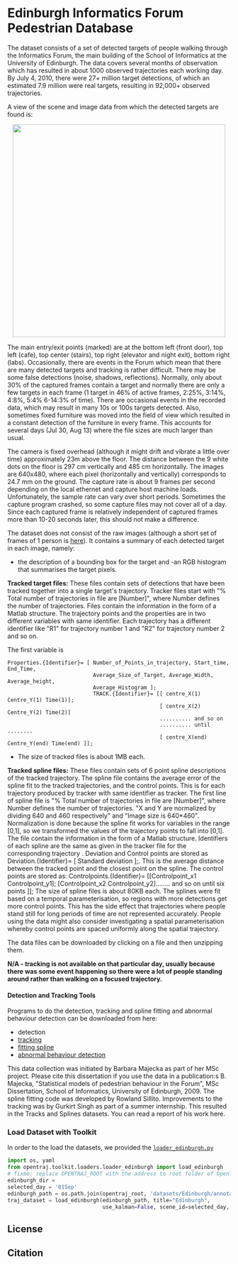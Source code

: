 # Edinburgh Informatics Forum Pedestrian Database

The dataset consists of a set of detected targets of people walking through the Informatics Forum, the main building of the School of Informatics at the University of Edinburgh. The data covers several months of observation which has resulted in about 1000 observed trajectories each working day. By July 4, 2010, there were 27+ million target detections, of which an estimated 7.9 million were real targets, resulting in 92,000+ observed trajectories.

A view of the scene and image data from which the detected targets are found is:
<p align='center'>
  <img src='images/1.jpg' width='480px'\>
</p>

The main entry/exit points (marked) are at the bottom left (front door), top left (cafe), top center (stairs), top right (elevator and night exit), bottom right (labs). Occasionally, there are events in the Forum which mean that there are many detected targets and tracking is rather difficult. There may be some false detections (noise, shadows, reflections). Normally, only about 30% of the captured frames contain a target and normally there are only a few targets in each frame (1 target in 46% of active frames, 2:25%, 3:14%, 4:8%, 5:4% 6-14:3% of time). There are occasional events in the recorded data, which may result in many 10s or 100s targets detected. Also, sometimes fixed furniture was moved into the field of view which resulted in a constant detection of the furniture in every frame. This accounts for several days (Jul 30, Aug 13) where the file sizes are much larger than usual.

The camera is fixed overhead (although it might drift and vibrate a little over time) approximately 23m above the floor. The distance between the 9 white dots on the floor is 297 cm vertically and 485 cm horizontally. The images are 640x480, where each pixel (horizontally and vertically) corresponds to 24.7 mm on the ground. The capture rate is about 9 frames per second depending on the local ethernet and capture host machine loads. Unfortunately, the sample rate can vary over short periods. Sometimes the capture program crashed, so some capture files may not cover all of a day. Since each captured frame is relatively independent of captured frames more than 10-20 seconds later, this should not make a difference.

The dataset does not consist of the raw images (although a short set of frames of 1 person is [here](http://homepages.inf.ed.ac.uk/rbf/FORUMTRACKING/forumoverheadimagesubset.tar)). It contains a summary of each detected target in each image, namely:

- the description of a bounding box for the target and
-an RGB histogram that summarises the target pixels.

**Tracked target files:** These files contain sets of detections that have been tracked together into a single target's trajectory. Tracker files start with "% Total number of trajectories in file are [Number]", where Number defines the number of trajectories. Files contain the information in the form of a Matlab structure. The trajectory points and the properties are in two different variables with same identifier.
Each trajectory has a different identifier like "R1" for trajectory number 1 and "R2" for trajectory number 2 and so on. 

The first variable is
```
Properties.{Identifier}= [ Number_of_Points_in_trajectory, Start_time, End_Time,
                           Average_Size_of_Target, Average_Width, Average_height,
                           Average_Histogram ];
                           TRACK.{Identifier}= [[ centre_X(1) Centre_Y(1) Time(1)];
                                                [ centre_X(2) Centre_Y(2) Time(2)]
                                                .......... and so on 
                                                .......... until ........ 
                                                [ centre_X(end) Centre_Y(end) Time(end) ]];
```
* The size of tracked files is about 1MB each.

**Tracked spline files:** These files contain sets of 6 point spline descriptions of the tracked trajectory. The spline file contains the average error of the spline fit to the tracked trajectories, and the control points. This is for each trajectory produced by tracker with same identifier as tracker. The first line of spline file is "% Total number of trajectories in file are [Number]", where Number defines the number of trajectories. "X and Y are normalized by dividing 640 and 460 respectively" and "Image size is 640*460". Normalization is done because the spline fit works for variables in the range [0,1], so we transformed the values of the trajectory points to fall into [0,1]. The file contain the information in the form of a Matlab structure. Identifiers of each spline are the same as given in the tracker file for the corresponding trajectory . Deviation and Control points are stored as Deviation.{Identifier}= [ Standard deviation ];. This is the average distance between the tracked point and the closest point on the spline.
The control points are stored as: Controlpoints.{Identifier}= [[Controlpoint_x1 Controlpoint_y1]; [Controlpoint_x2 Controlpoint_y2]........ and so on until six points ]]; The size of spline files is about 80KB each. The splines were fit based on a temporal parameterisation, so regions with more detections get more control points. This has the side effect that trajectories where people stand still for long periods of time are not represented accurately. People using the data might also consider investigating a spatial parameterisation whereby control points are spaced uniformly along the spatial trajectory.

The data files can be downloaded by clicking on a file and then unzipping them.


<!--
| Detected Target Filename | Size (MB) | Number of Detections | Tracked	Target Filename | Number of Trajectories | Number of detections in tracking | Target Spline in tracking |

Aug.24	8	254071	tracks.Aug24	664	76260	spline.Aug24
Aug.25	2.2	70725	tracks.Aug25	474	41164	spline.Aug25
Aug.26	10.9	320393	tracks.Aug26	1992	191981	spline.Aug26
Aug.27	12.8	389793	tracks.Aug27	2046	201269	spline.Aug27
Aug.28	8.5	263960	tracks.Aug28	1666	150571	spline.Aug28
Aug.29	2.9	263960	tracks.Aug29	304	27279	spline.Aug29
Aug.30	1.8	69840	tracks.Aug30	126	8314	spline.Aug30
Sep.01	24.1	920485	tracks.Sep01	2342	217559	spline.Sep01
Sep.02	8.7	268967	tracks.Sep02	1478	127807	spline.Sep02
Sep.04	18.9	593516	tracks.Sep04	1701	165140	spline.Sep04
Sep.05	4.6	150050	tracks.Sep05	302	28142	spline.Sep05
Sep.06	1.7	63237	tracks.Sep06	185	14790	spline.Sep06
Sep.07	31.5		N/A		N/A
Sep.08	17		N/A		N/A
Sep.09	12.5		N/A		N/A
Sep.10	13.8	453259	tracks.Sep10	1266	104594	spline.Sep10
Sep.11	6.5	208332	tracks.Sep11	1054	70593	spline.Sep11
Sep.12	1.1	34804	tracks.Sep12	253	24168	spline.Sep12
Sep.13	1.0	33569	tracks.Sep13	157	11915	spline.Sep13
Sep.14	8.6	452786	tracks.Sep14	1095	85762	spline.Sep14
Sep.15	22		N/A		N/A
Sep.16	13.8	432475	tracks.Sep16	1301	112710	spline.Sep16
Sep.17	27.8		N/A		N/A
Sep.18	14.8	467279	tracks.Sep18	1182	95853	spline.Sep18
Sep.19	8.1	344066	tracks.Sep19	765	43827	spline.Sep19
Sep.20	1	39641	tracks.Sep20	82	5391	spline.Sep20
Sep.21	6	237310	tracks.Sep21	622	51664	spline.Sep21
Sep.22	14	427189	tracks.Sep22	1214	94518	spline.Sep22
Sep.23	14	421778	tracks.Sep23	1927	171060	spline.Sep23
Sep.24	11.8	390636	tracks.Sep24	338	22521	spline.Sep24
Sep.25	13.2	418718	tracks.Sep25	474	70386	spline.Sep25
Sep.26	24.6		N/A		N/A
Sep.27	17	570727	tracks.Sep29	492	59262	spline.Sep27
Sep.28	10.2	314295	tracks.Sep29	1592	142488	spline.Sep28
Sep.29	19.2	610724	tracks.Sep29	1451	132093	spline.Sep29
Sep.30	14.3	469568	tracks.Sep30	1195	106941	spline.Sep30
Oct.02	13	268967	tracks.Oct02	1478	127807	spline.Oct02
Oct.03	2.1	71977	tracks.Oct03	209	27769	spline.Oct03
Oct.04	2.3	109837	tracks.Oct04	101	5797	spline.Oct04
Oct.05	17	550115	tracks.Oct05	1106	86827	spline.Oct05
Oct.06	13.5	423540	tracks.Oct06	1581	146421	spline.Oct06
Oct.07	15.3	464579	tracks.Oct07	939	67948	spline.Oct07
Oct.08	11.2	333924	tracks.Oct08	1325	106863	spline.Oct08
Oct.09	13.5	406033	tracks.Oct09	2046	193215	spline.Oct09
Oct.10	9.8	453259	tracks.Oct10	1266	104594	spline.Oct10
Oct.11	2.1	79589	tracks.Oct11	221	16436	spline.Oct11
Oct.12	28.9	1258247	tracks.Oct12	1470	97836	spline.Oct12
Oct.13	11	330339	tracks.Oct13	1548	106031	spline.Oct13
Oct.14	17.3	567833	tracks.Oct14	742	52376	spline.Oct14
Oct.15	14.6	524403	tracks.Oct15	1456	78523	spline.Oct15
Dec.06	1.2	50160	tracks.Dec06	99	6884	spline.Dec06
Dec.11	5.3	158949	tracks.Dec11	901	98140	spline.Dec11
Dec.14	9.4	292875	tracks.Dec14	1000	79519	spline.Dec14
Dec.15	14.7	452786	tracks.Dec15	1092	102961	spline.Dec15
Dec.16	11	361456	tracks.Dec16	899	56163	spline.Dec16
Dec.18	7	201854	tracks.Dec18	972	84528	spline.Dec18
Dec.19	1.3	47230	tracks.Dec19	83	7978	spline.Dec19
Dec.20	1.1	40790	tracks.Dec20	73	9579	spline.Dec20
Dec.21	1.3	42839	tracks.Dec21	87	9527	spline.Dec21
Dec.22	6.5	229257	tracks.Dec22	599	47271	spline.Dec22
Dec.23	4.6	154641	tracks.Dec23	307	34005	spline.Dec23
Dec.24	7	342588	tracks.Dec24	515	23938	spline.Dec24
Dec.25	13.9		N/A		N/A
Dec.26	15.2		N/A		N/A
Dec.27	8.5		N/A		N/A
Dec.28	14.5		N/A		N/A
Dec.29	1.2	56630	tracks.Dec29	174	8181	spline.Dec19
Dec.30	1.7	76178	tracks.Dec30	275	14928	spline.Dec30
Dec.31	0.6	25198	tracks.Dec31	68	4250	spline.Dec31
Jan.01	0.6	25648	tracks.Jan01	14	429	spline.Jan01
Jan.02	0.7	33298	tracks.Jan02	51	3238	spline.Jan02
Jan.03	0.7	32813	tracks.Jan03	33	1930	spline.Jan03
Jan.04	1.3	43840	tracks.Jan04	224	20758	spline.Jan04
Jan.05	5.3	157060	tracks.Jan05	902	72625	spline.Jan05
Jan.06	9.2	286314	tracks.Jan06	702	55357	spline.Jan06
Jan.07	6.6	202937	tracks.Jan07	1165	98138	spline.Jan07
Jan.08	4.9	152989	tracks.Jan08	891	70073	spline.Jan08
Jan.09	16.6		N/A		N/A
Jan.10	2.6	119608	tracks.Jan10	116	6363	spline.Jan10
Jan.11	7.4	212927	tracks.Jan11	1583	150547	spline.Jan11
Jan.12	6.8	202268	tracks.Jan12	1070	90762	spline.Jan12
Jan.13	9	272972	tracks.Jan13	1580	160048	spline.Jan13
Jan.14	13.1	409309	tracks.Jan14	962	76947	spline.Jan14
Jan.15	9.3	285990	tracks.Jan15	1502	148132	spline.Jan15
Jan.16	1	37459	tracks.Jan16	124	10387	spline.Jan16
Jan.17	6.1	269312	tracks.Jan17	454	23493	spline.Jan17
Jan.18	9.2	269312	tracks.Jan18	1025	73036	spline.Jan18
Jan.19	10.4	325341	tracks.Jan19	1203	89260	spline.Jan19
May 29	1.0	33640	tracks.May29	167	17829	spline.May29
May 30	0.6	20413	tracks.May30	136	11334	spline.May30
May 31	5.8	170735	tracks.May31	1015	126811	spline.May31
Jun 2	13.0	406473	tracks.Jun02	915	69920	spline.Jun02
Jun 3	12.6	371085	tracks.Jun03	1658	162106	spline.Jun03
Jun 4	11.6	347280	tracks.Jun04	1975	169102	spline.Jun04
Jun 5	0.6	20734	tracks.Jun05	115	9264	spline.Jun05
Jun 6	0.6	17855	tracks.Jun06	132	12176	spline.Jun06
Jun 8	6.8	206832	tracks.Jun08	853	67181	spline.Jun08
Jun 9	4.2	124405	tracks.Jun09	531	66483	spline.Jun09
Jun 11	5.7	169948	tracks.Jun11	949	103278	spline.Jun11
Jun 12	0.1	2345	tracks.Jun12	5	209	spline.Jun12
Jun 14	9.1	267092	tracks.Jun14	1677	145965	spline.Jun14
Jun 16	11.0	317900	tracks.Jun16	2126	183230	spline.Jun16
Jun 17	13.1	395091	tracks.Jun17	2064	195349	spline.Jun17
Jun 18	11.8	344925	tracks.Jun18	2283	193658	spline.Jun18
Jun 20	2.8	78422	tracks.Jun20	677	63979	spline.Jun20
Jun 22	5.2	147304	tracks.Jun22	852	88737	spline.Jun22
Jun 24	12.0	360129	tracks.Jun24	1413	141791	spline.Jun24
Jun 25	6.5	194079	tracks.Jun25	1218	123516	spline.Jun25
Jun 26	0.7	20026	tracks.Jun26	118	13713	spline.Jun26
Jun 29	6.4	182450	tracks.Jun29	1118	102752	spline.Jun29
Jun 30	12.0	353554	tracks.Jun30	1864	171008	spline.Jun30
Jul 01	8.6	250529	tracks.Jul01	1262	111230	spline.Jul01
Jul 02	3.8	109622	tracks.Jul02	739	81610	spline.Jul02
Jul 04	3.9	118724	tracks.Jul04	652	50756	spline.Jul04
Jul 11	0.7	26489	tracks.Jul11	59	6094	spline.Jul11
Jul 12	6.7	204759	tracks.Jul12	838	93222	spline.Jul11
Jul 13	5.6	168670	tracks.Jul13	959	90736	spline.Jul13
Jul 14	25.8	855589	tracks.Jul14	2804	384479	spline.Jul14
Jul 17	0.7	27435	tracks.Jul17	70	5429	spline.Jul17
Jul 18	0.6	26185	tracks.Jul18	63	4625	spline.Jul18
Jul 19	9.0	256490	tracks.Jul19	1567	139437	spline.Jul19
Jul 20	23.2	723206	tracks.Jul20	2631	272229	spline.Jul20
Jul 21	22.9	686813	tracks.Jul21	2172	240424	spline.Jul21
Jul 22	7.6	216624	tracks.Jul22	1508	159866	spline.Jul22
Jul 23	3.6	105806	tracks.Jul23	680	41849	spline.Jul23
Jul 25	0.5	16183	tracks.Jul25	92	9694	spline.Jul25
Jul 26	7.6	238275	tracks.Jul26	1089	110071	spline.Jul26
Jul 27	3.7	109111	tracks.Jul27	429	51877	
Jul 28	9.3	283965	tracks.Jul28	1247	125431	spline.Jul28
Jul 29	0.9	29626	tracks.Jul29	98	9572	spline.Jul29
Jul 30	8.8	250782	tracks.Jul30	1574	188325	spline.Jul30
Aug 01	2.5	85702	tracks.Aug01	146	22195	spline.Aug01
Total (before July 19)		28975370		95998	8382100	
-->

**N/A - tracking is not available on that particular day, usually because there was some event happening so there were a lot of people standing around rather than walking on a focused trajectory.**

#### Detection and Tracking Tools
Programs to do the detection, tracking and spline fitting and abnormal behaviour detection can be downloaded from here:

- detection
- [tracking](http://homepages.inf.ed.ac.uk/rbf/FORUMTRACKING/SINGH/Singh_Code/TRACKER.zip)
- [fitting spline](http://homepages.inf.ed.ac.uk/rbf/FORUMTRACKING/SINGH/Singh_Code/FITTINGSPLINES.zip)
- [abnormal behaviour detection](http://homepages.inf.ed.ac.uk/rbf/FORUMTRACKING/SINGH/Singh_Code/AbnormalDetection.zip)

This data collection was initiated by Barbara Majecka as part of her MSc project. Please cite this dissertation if you use the data in a publication:s B. Majecka, "Statistical models of pedestrian behaviour in the Forum", MSc Dissertation, School of Informatics, University of Edinburgh, 2009. The spline fitting code was developed by Rowland Sillito. Improvements to the tracking was by Gurkirt Singh as part of a summer internship. This resulted in the Tracks and Splines datasets. You can read a report of his work here.


### Load Dataset with Toolkit
In order to the load the datasets, we provided the [`loader_edinburgh.py`](../../toolkit/loaders/loader_edinburgh.py)

```python
import os, yaml
from opentraj.toolkit.loaders.loader_edinburgh import load_edinburgh
# fixme: replace OPENTRAJ_ROOT with the address to root folder of OpenTraj
edinburgh_dir = 
selected_day = '01Sep'
edinburgh_path = os.path.join(opentraj_root, 'datasets/Edinburgh/annotations', 'tracks.%s.txt' % selected_day)
traj_dataset = load_edinburgh(edinburgh_path, title="Edinburgh", 
                              use_kalman=False, scene_id=selected_day, sampling_rate=4)  # original framerate=9    
```

## License

## Citation
